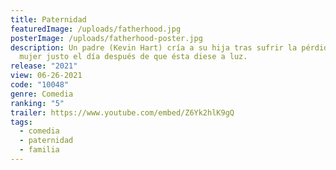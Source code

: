 ```yaml
---
title: Paternidad
featuredImage: /uploads/fatherhood.jpg
posterImage: /uploads/fatherhood-poster.jpg
description: Un padre (Kevin Hart) cría a su hija tras sufrir la pérdida de su
  mujer justo el día después de que ésta diese a luz.
release: "2021"
view: 06-26-2021
code: "10048"
genre: Comedia
ranking: "5"
trailer: https://www.youtube.com/embed/Z6Yk2hlK9gQ
tags:
  - comedia
  - paternidad
  - familia
---
```

